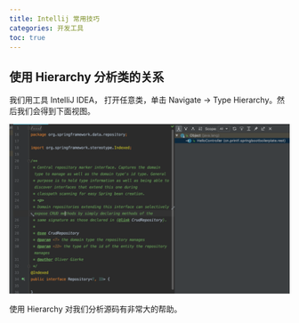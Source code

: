 ```yaml
---
title: Intellij 常用技巧
categories: 开发工具
toc: true
---
```


## 使用 Hierarchy 分析类的关系

我们用工具 IntelliJ IDEA， 打开任意类，单击 Navigate → Type Hierarchy。然后我们会得到下面视图。

![Hierarchy](./idea-hierarchy.png)

使用 Hierarchy 对我们分析源码有非常大的帮助。
